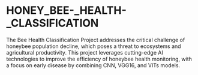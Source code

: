 # HONEY_BEE-_HEALTH-_CLASSIFICATION
 The Bee Health Classification Project addresses the critical challenge of honeybee population decline, which poses a threat to ecosystems and agricultural productivity. This project leverages cutting-edge AI technologies to improve the efficiency of honeybee health monitoring, with a focus on early disease by combining CNN, VGG16, and VITs models.
